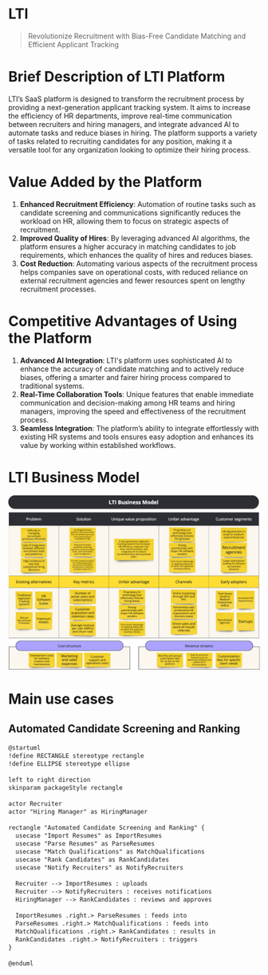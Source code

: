 # LTI
> Revolutionize Recruitment with Bias-Free Candidate Matching and Efficient Applicant Tracking

# Brief Description of LTI Platform

LTI’s SaaS platform is designed to transform the recruitment process by providing a next-generation applicant tracking system. It aims to increase the efficiency of HR departments, improve real-time communication between recruiters and hiring managers, and integrate advanced AI to automate tasks and reduce biases in hiring. The platform supports a variety of tasks related to recruiting candidates for any position, making it a versatile tool for any organization looking to optimize their hiring process.

# Value Added by the Platform

1. **Enhanced Recruitment Efficiency**: Automation of routine tasks such as candidate screening and communications significantly reduces the workload on HR, allowing them to focus on strategic aspects of recruitment.
1. **Improved Quality of Hires**: By leveraging advanced AI algorithms, the platform ensures a higher accuracy in matching candidates to job requirements, which enhances the quality of hires and reduces biases.
1. **Cost Reduction**: Automating various aspects of the recruitment process helps companies save on operational costs, with reduced reliance on external recruitment agencies and fewer resources spent on lengthy recruitment processes.

# Competitive Advantages of Using the Platform

1. **Advanced AI Integration**: LTI's platform uses sophisticated AI to enhance the accuracy of candidate matching and to actively reduce biases, offering a smarter and fairer hiring process compared to traditional systems.
1. **Real-Time Collaboration Tools**: Unique features that enable immediate communication and decision-making among HR teams and hiring managers, improving the speed and effectiveness of the recruitment process.
1. **Seamless Integration**: The platform’s ability to integrate effortlessly with existing HR systems and tools ensures easy adoption and enhances its value by working within established workflows.

# LTI Business Model

![LTI Business Model using Lean Canvas](business-model-lean-canvas.png)

# Main use cases 

## Automated Candidate Screening and Ranking

```
@startuml
!define RECTANGLE stereotype rectangle
!define ELLIPSE stereotype ellipse

left to right direction
skinparam packageStyle rectangle

actor Recruiter
actor "Hiring Manager" as HiringManager

rectangle "Automated Candidate Screening and Ranking" {
  usecase "Import Resumes" as ImportResumes
  usecase "Parse Resumes" as ParseResumes
  usecase "Match Qualifications" as MatchQualifications
  usecase "Rank Candidates" as RankCandidates
  usecase "Notify Recruiters" as NotifyRecruiters

  Recruiter --> ImportResumes : uploads
  Recruiter --> NotifyRecruiters : receives notifications
  HiringManager --> RankCandidates : reviews and approves
  
  ImportResumes .right.> ParseResumes : feeds into
  ParseResumes .right.> MatchQualifications : feeds into
  MatchQualifications .right.> RankCandidates : results in
  RankCandidates .right.> NotifyRecruiters : triggers
}

@enduml
```
